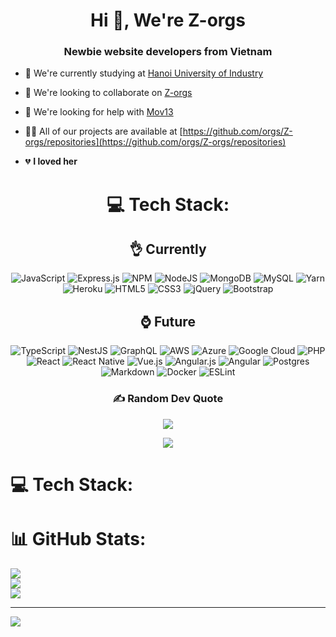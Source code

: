<h1 align="center">Hi 👋, We're Z-orgs</h1>
<h3 align="center">Newbie website developers from Vietnam</h3>

-   🔭 We're currently studying at [Hanoi University of Industry](https://www.haui.edu.vn/en)

-   👯 We're looking to collaborate on [Z-orgs](https://github.com/Z-orgs)

-   🤝 We're looking for help with [Mov13](https://github.com/Z-orgs/Mov13)

-   👨‍💻 All of our projects are available at [https://github.com/orgs/Z-orgs/repositories](https://github.com/orgs/Z-orgs/repositories)

-   💔 **I loved her**

<div align="center">

# 💻 Tech Stack:

## 👌 Currently

![JavaScript](https://img.shields.io/badge/javascript-%23323330.svg?style=for-the-badge&logo=javascript&logoColor=%23F7DF1E) ![Express.js](https://img.shields.io/badge/express.js-%23404d59.svg?style=for-the-badge&logo=express&logoColor=%2361DAFB) ![NPM](https://img.shields.io/badge/NPM-%23000000.svg?style=for-the-badge&logo=npm&logoColor=white) ![NodeJS](https://img.shields.io/badge/node.js-6DA55F?style=for-the-badge&logo=node.js&logoColor=white) ![MongoDB](https://img.shields.io/badge/MongoDB-%234ea94b.svg?style=for-the-badge&logo=mongodb&logoColor=white) ![MySQL](https://img.shields.io/badge/mysql-%2300f.svg?style=for-the-badge&logo=mysql&logoColor=white) ![Yarn](https://img.shields.io/badge/yarn-%232C8EBB.svg?style=for-the-badge&logo=yarn&logoColor=white) ![Heroku](https://img.shields.io/badge/heroku-%23430098.svg?style=for-the-badge&logo=heroku&logoColor=white) ![HTML5](https://img.shields.io/badge/html5-%23E34F26.svg?style=for-the-badge&logo=html5&logoColor=white) ![CSS3](https://img.shields.io/badge/css3-%231572B6.svg?style=for-the-badge&logo=css3&logoColor=white) ![jQuery](https://img.shields.io/badge/jquery-%230769AD.svg?style=for-the-badge&logo=jquery&logoColor=white) ![Bootstrap](https://img.shields.io/badge/bootstrap-%23563D7C.svg?style=for-the-badge&logo=bootstrap&logoColor=white)

## ⌚ Future

![TypeScript](https://img.shields.io/badge/typescript-%23007ACC.svg?style=for-the-badge&logo=typescript&logoColor=white) ![NestJS](https://img.shields.io/badge/nestjs-%23E0234E.svg?style=for-the-badge&logo=nestjs&logoColor=white) ![GraphQL](https://img.shields.io/badge/-GraphQL-E10098?style=for-the-badge&logo=graphql&logoColor=white) ![AWS](https://img.shields.io/badge/AWS-%23FF9900.svg?style=for-the-badge&logo=amazon-aws&logoColor=white) ![Azure](https://img.shields.io/badge/azure-%230072C6.svg?style=for-the-badge&logo=azure-devops&logoColor=white) ![Google Cloud](https://img.shields.io/badge/Google%20Cloud-%234285F4.svg?style=for-the-badge&logo=google-cloud&logoColor=white) ![PHP](https://img.shields.io/badge/php-%23777BB4.svg?style=for-the-badge&logo=php&logoColor=white) ![React](https://img.shields.io/badge/react-%2320232a.svg?style=for-the-badge&logo=react&logoColor=%2361DAFB) ![React Native](https://img.shields.io/badge/react_native-%2320232a.svg?style=for-the-badge&logo=react&logoColor=%2361DAFB) ![Vue.js](https://img.shields.io/badge/vuejs-%2335495e.svg?style=for-the-badge&logo=vuedotjs&logoColor=%234FC08D) ![Angular.js](https://img.shields.io/badge/angular.js-%23E23237.svg?style=for-the-badge&logo=angularjs&logoColor=white) ![Angular](https://img.shields.io/badge/angular-%23DD0031.svg?style=for-the-badge&logo=angular&logoColor=white) ![Postgres](https://img.shields.io/badge/postgres-%23316192.svg?style=for-the-badge&logo=postgresql&logoColor=white) ![Markdown](https://img.shields.io/badge/markdown-%23000000.svg?style=for-the-badge&logo=markdown&logoColor=white) ![Docker](https://img.shields.io/badge/docker-%230db7ed.svg?style=for-the-badge&logo=docker&logoColor=white) ![ESLint](https://img.shields.io/badge/ESLint-4B3263?style=for-the-badge&logo=eslint&logoColor=white)

### ✍️ Random Dev Quote

![](https://quotes-github-readme.vercel.app/api?type=horizontal&theme=merko)

[![](https://visitcount.itsvg.in/api?id=Z-orgs&icon=2&color=0)](https://visitcount.itsvg.in)

<!-- Proudly created with GPRM ( https://gprm.itsvg.in ) -->
</div>

# 💻 Tech Stack:

# 📊 GitHub Stats:

![](https://github-readme-stats.vercel.app/api?username=XLMZDrm&theme=dark&hide_border=false&include_all_commits=false&count_private=false)<br/>
![](https://github-readme-streak-stats.herokuapp.com/?user=XLMZDrm&theme=dark&hide_border=false)<br/>
![](https://github-readme-stats.vercel.app/api/top-langs/?username=XLMZDrm&theme=dark&hide_border=false&include_all_commits=false&count_private=false&layout=compact)

---

[![](https://visitcount.itsvg.in/api?id=XLMZDrm&icon=0&color=0)](https://visitcount.itsvg.in)

<!-- Proudly created with GPRM ( https://gprm.itsvg.in ) -->
